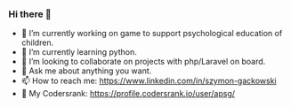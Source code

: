 ### Hi there 👋

- 🔭 I’m currently working on game to support psychological education of children.
- 🌱 I’m currently learning python.
- 👯 I’m looking to collaborate on projects with php/Laravel on board.
- 💬 Ask me about anything you want.
- 📫 How to reach me: https://www.linkedin.com/in/szymon-gackowski
- :satellite: My Codersrank: https://profile.codersrank.io/user/apsg/
